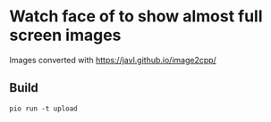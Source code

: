 # Watch face of to show almost full screen images

Images converted with https://javl.github.io/image2cpp/

## Build

```
pio run -t upload
```
